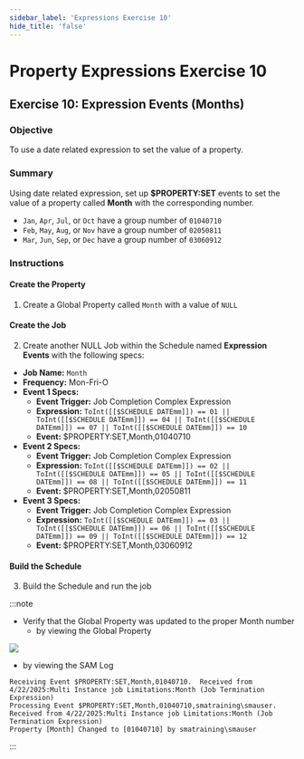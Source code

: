 ```yaml
---
sidebar_label: 'Expressions Exercise 10'
hide_title: 'false'
---
```


<head>
  <meta name="robots" content="noindex, nofollow" />
</head>

# Property Expressions Exercise 10
 
## Exercise 10: Expression Events (Months)
 
### Objective

To use a date related expression to set the value of a property.
 
### Summary

Using date related expression, set up **$PROPERTY:SET** events to set the value of a property called **Month** with the corresponding number.

  * ```Jan```, ```Apr```, ```Jul```, or ```Oct``` have a group number of ```01040710```
  * ```Feb```, ```May```, ```Aug```, or ```Nov``` have a group number of ```02050811```
  * ```Mar```, ```Jun```, ```Sep```, or ```Dec``` have a group number of ```03060912```

### Instructions

#### Create the Property

1. Create a Global Property called ```Month``` with a value of ```NULL```

#### Create the Job

2. Create another NULL Job within the Schedule named **Expression Events** with the following specs:
  * **Job Name:** ```Month```
  * **Frequency:** Mon-Fri-O
  * **Event 1 Specs:**
    * **Event Trigger:** Job Completion Complex Expression
	* **Expression:**  ```ToInt([[$SCHEDULE DATEmm]]) == 01 || ToInt([[$SCHEDULE DATEmm]]) == 04 || ToInt([[$SCHEDULE DATEmm]]) == 07 || ToInt([[$SCHEDULE DATEmm]]) == 10```
	* **Event:** $PROPERTY:SET,Month,01040710
  * **Event 2 Specs:**
    * **Event Trigger:** Job Completion Complex Expression
	* **Expression:**  ```ToInt([[$SCHEDULE DATEmm]]) == 02 || ToInt([[$SCHEDULE DATEmm]]) == 05 || ToInt([[$SCHEDULE DATEmm]]) == 08 || ToInt([[$SCHEDULE DATEmm]]) == 11```
	* **Event:** $PROPERTY:SET,Month,02050811
  * **Event 3 Specs:**
    * **Event Trigger:** Job Completion Complex Expression
	* **Expression:**  ```ToInt([[$SCHEDULE DATEmm]]) == 03 || ToInt([[$SCHEDULE DATEmm]]) == 06 || ToInt([[$SCHEDULE DATEmm]]) == 09 || ToInt([[$SCHEDULE DATEmm]]) == 12```
	* **Event:** $PROPERTY:SET,Month,03060912

#### Build the Schedule

3. Build the Schedule and run the job

:::note

* Verify that the Global Property was updated to the proper Month number
  * by viewing the Global Property

![](../static/imgadvanced/ExpressEx10Solution.png)

  * by viewing the SAM Log

```
Receiving Event $PROPERTY:SET,Month,01040710.  Received from 4/22/2025:Multi Instance job Limitations:Month (Job Termination Expression)
Processing Event $PROPERTY:SET,Month,01040710,smatraining\smauser.  Received from 4/22/2025:Multi Instance job Limitations:Month (Job Termination Expression)
Property [Month] Changed to [01040710] by smatraining\smauser
```

:::
